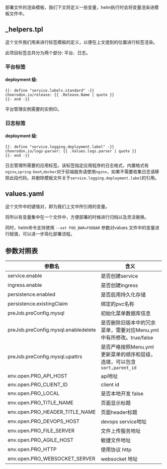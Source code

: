 部署文件的渲染模板，我们下文将定义一些变量，helm执行时会将变量渲染进模板文件中。

## _helpers.tpl

这个文件我们用来进行标签模板的定义，以便在上文提到的位置进行标签渲染。

此项目标签总共分为两个部分: 平台、日志。

### 平台标签

#### deployment 级:

```
{{- define "service.labels.standard" -}}
choerodon.io/release: {{ .Release.Name | quote }}
{{- end -}}
```
平台管理实例需要的实例ID。


### 日志标签

#### deployment 级:

```
{{- define "service.logging.deployment.label" -}}
choerodon.io/logs-parser: {{ .Values.logs.parser | quote }}
{{- end -}}
```
日志管理所需要的应用标签。该标签指定应用程序的日志格式，内置格式有`nginx`,`spring-boot`,`docker`对于前端服务请使用`nginx`，如果不需要收集日志请移除此段代码，并删除模板文件关于`service.logging.deployment.label`的引用。

## values.yaml

这个文件中的键值对，即为我们上文中所引用的变量。

将所以有变量集中在一个文件中，方便部署的时候进行归档以及灵活替换。

同时，helm命令支持使用 `--set FOO_BAR=FOOBAR` 参数对values 文件中的变量进行赋值，可以进一步简化部署流程。


## 参数对照表

参数名 | 含义 
--- | --- 
service.enable | 是否创建service
ingress.enable | 是否创建ingress
persistence.enabled | 是否启用持久化存储
persistence.existingClaim | 绑定的pvc名称
preJob.preConfig.mysql | 初始化菜单数据库信息
preJob.preConfig.mysql.enabledelete | 是否删除旧版本中的冗余菜单，需要对应Menu.yml中有所修改。true/false
preJob.preConfig.mysql.upattrs | 是否严格按照Menu.yml 更新菜单的顺序和层级，选填，可以包含`sort,parent_id`
env.open.PRO_API_HOST | api地址
env.open.PRO_CLIENT_ID | client id
env.open.PRO_LOCAL | 是否本地开发 false
env.open.PRO_TITLE_NAME | 页面显示标题
env.open.PRO_HEADER_TITLE_NAME | 页面header标题
env.open.PRO_DEVOPS_HOST | devops service地址
env.open.PRO_FILE_SERVER | 文件上传服务地址
env.open.PRO_AGILE_HOST | 敏捷文件地址
env.open.PRO_HTTP | 使用协议 http
env.open.PRO_WEBSOCKET_SERVER | websocket 地址